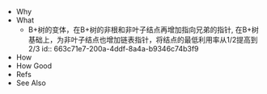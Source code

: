 - Why
- What
	- B+树的变体，在B+树的非根和非叶子结点再增加指向兄弟的指针, 在B+树基础上，为非叶子结点也增加链表指针，将结点的最低利用率从1/2提高到2/3
	  id:: 663c71e7-200a-4ddf-8a4a-b9346c74b3f9
- How
- How Good
- Refs
- See Also